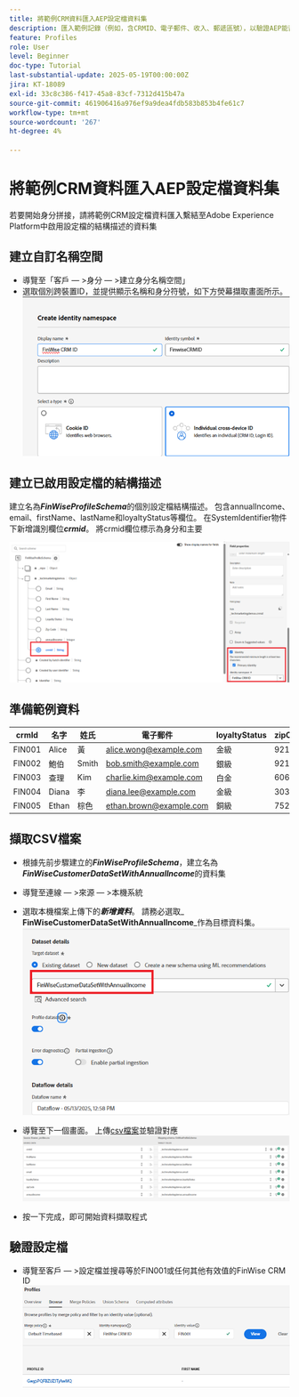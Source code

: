 ```yaml
---
title: 將範例CRM資料匯入AEP設定檔資料集
description: 匯入範例記錄（例如，含CRMID、電子郵件、收入、郵遞區號），以驗證AEP能否根據ECID等共用識別碼，正確地將那些設定檔與匿名Web訪客拼接。
feature: Profiles
role: User
level: Beginner
doc-type: Tutorial
last-substantial-update: 2025-05-19T00:00:00Z
jira: KT-18089
exl-id: 33c8c386-f417-45a8-83cf-7312d415b47a
source-git-commit: 461906416a976ef9a9dea4fdb583b853b4fe61c7
workflow-type: tm+mt
source-wordcount: '267'
ht-degree: 4%

---
```


# 將範例CRM資料匯入AEP設定檔資料集

若要開始身分拼接，請將範例CRM設定檔資料匯入繫結至Adobe Experience Platform中啟用設定檔的結構描述的資料集

## 建立自訂名稱空間

* 導覽至「客戶 — >身分 — >建立身分名稱空間」
* 選取個別跨裝置ID，並提供顯示名稱和身分符號，如下方熒幕擷取畫面所示。
  ![自訂名稱空間](assets/custom-namespace.png)

## 建立已啟用設定檔的結構描述

建立名為&#x200B;**_FinWiseProfileSchema_**&#x200B;的個別設定檔結構描述。 包含annualIncome、email、firstName、lastName和loyaltyStatus等欄位。
在SystemIdentifier物件下新增識別欄位&#x200B;**_crmid_**。 將crmid欄位標示為身分和主要


![設定檔結構描述](assets/finwise-profile-schema.png)

## 準備範例資料

| crmId | 名字 | 姓氏 | 電子郵件 | loyaltyStatus | zipCode | 年收入 |
|--------|-----------|----------|-------------------------|---------------|---------|--------------|
| FIN001 | Alice | 黃 | alice.wong@example.com | 金級 | 92128 | 120000 |
| FIN002 | 鮑伯 | Smith | bob.smith@example.com | 銀級 | 92126 | 85000 |
| FIN003 | 查理 | Kim | charlie.kim@example.com | 白金 | 60614 | 175000 |
| FIN004 | Diana | 李 | diana.lee@example.com | 金級 | 30303 | 98000 |
| FIN005 | Ethan | 棕色 | ethan.brown@example.com | 銅級 | 75201 | 60000 |

## 擷取CSV檔案

* 根據先前步驟建立的&#x200B;**_FinWiseProfileSchema_**，建立名為&#x200B;**_FinWiseCustomerDataSetWithAnnualIncome_**&#x200B;的資料集

* 導覽至連線 — >來源 — >本機系統
* 選取本機檔案上傳下的&#x200B;**_新增資料_**。 請務必選取&#x200B;_&#x200B;**FinWiseCustomerDataSetWithAnnualIncome**&#x200B;_作為目標資料集。
  ![擷取 — csv](assets/ingest-csv-into-dataset.png)
* 導覽至下一個畫面。 上傳[csv檔案](assets/finwise_profiles.csv)並驗證對應
  ![對映](assets/mappings.png)

* 按一下完成，即可開始資料擷取程式

## 驗證設定檔

* 導覽至客戶 — >設定檔並搜尋等於FIN001或任何其他有效值的FinWise CRM ID
  ![驗證設定檔](assets/verify-profiles.png)
